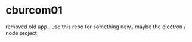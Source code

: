 cburcom01
=========

removed old app.. use this repo for something new.. maybe the electron / node project
